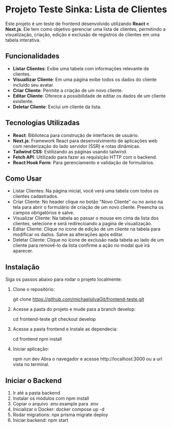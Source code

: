 # Projeto Teste Sinka: Lista de Clientes

Este projeto é um teste de frontend desenvolvido utilizando **React** e **Next.js**. Ele tem como objetivo gerenciar uma lista de clientes, permitindo a visualização, criação, edição e exclusão de registros de clientes em uma tabela interativa.

## Funcionalidades

- **Listar Clientes**: Exibe uma tabela com informações relevante de clientes.
- **Visuallizar Cliente**: Em uma página exibe todos os dados do cliente incluido seu avatar.
- **Criar Cliente**: Permite a criação de um novo cliente.
- **Editar Cliente**: Oferece a possibilidade de editar os dados de um cliente existente.
- **Deletar Cliente**: Exclui um cliente da lista.

## Tecnologias Utilizadas

- **React**: Biblioteca para construção de interfaces de usuário.
- **Next.js**: Framework React para desenvolvimento de aplicações web com renderização do lado servidor (SSR) e rotas dinâmicas.
- **Tailwind CSS**: Estilizando as páginas usando tailwind.
- **Fetch API**: Ultilizado para fazer as requisição HTTP com o backend.
- **React Hook Form**: Para gerenciamento e validação de formulários.

## Como Usar

- Listar Clientes: Na página inicial, você verá uma tabela com todos os clientes cadastrados.
- Criar Cliente: No header clique no botão "Novo Cliente" ou no aviso na tela para abrir o formulário de criação de um novo cliente. Preencha os campos obrigatórios e salve.
- Visualizar Cliente: Na tabela ao passar o mouse em cima da lista dos clientes, selecione e será redirecioando a pagina de visualização.
- Editar Cliente: Clique no ícone de edição de um cliente na tabela para modificar os dados. Salve as alterações após editar.
- Deletar Cliente: Clique no ícone de exclusão nada tabela ao lado de um cliente para removê-lo da lista confirme a ação no modal que irá aparecer.

## Instalação

Siga os passos abaixo para rodar o projeto localmente:

1. Clone o repositório:
   
   git clone https://github.com/michaelsilvaGit/frontend-teste.git

2. Acesse a pasta do projeto e mude para a branch develop:

   cd frontend-teste
   git checkout develop

4. Acesse a pasta frontend e Instale as dependecia:
    
   cd frontend
   npm install

5. Iniciar aplicação:
   
   npm run dev
   Abra o navegador e acesse http://localhost:3000 ou a url vista no terminal.

## Iniciar o Backend

1. Ir até a pasta backend
2. Instalar os módulos com npm install
3. Copiar o arquivo .env.example para .env
4. Inicializar o Docker: docker compose up -d
5. Rodar migrations: npx prisma migrate deploy
6. Iniciar backend: npm start



   